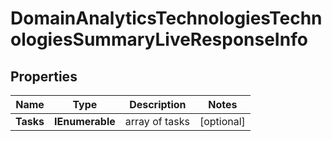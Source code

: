 # DomainAnalyticsTechnologiesTechnologiesSummaryLiveResponseInfo


## Properties

| Name | Type | Description | Notes |
|------------ | ------------- | ------------- | -------------|
**Tasks** | **IEnumerable<DomainAnalyticsTechnologiesTechnologiesSummaryLiveTaskInfo>** | array of tasks |[optional]|